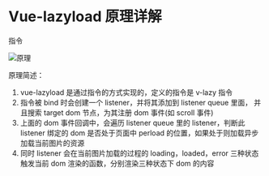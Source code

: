 # Vue-lazyload 原理详解

指令

![原理](https://img-blog.csdn.net/20170619211724922?watermark/2/text/aHR0cDovL2Jsb2cuY3Nkbi5uZXQvdTAxMDAxNDY1OA==/font/5a6L5L2T/fontsize/400/fill/I0JBQkFCMA==/dissolve/70/gravity/SouthEast)

原理简述：

1. vue-lazyload 是通过指令的方式实现的，定义的指令是 v-lazy 指令
2. 指令被 bind 时会创建一个 listener，并将其添加到 listener queue 里面， 并且搜索 target dom 节点，为其注册 dom 事件(如 scroll 事件)
3. 上面的 dom 事件回调中，会遍历 listener queue 里的 listener，判断此 listener 绑定的 dom 是否处于页面中 perload 的位置，如果处于则加载异步加载当前图片的资源
4. 同时 listener 会在当前图片加载的过程的 loading，loaded，error 三种状态触发当前 dom 渲染的函数，分别渲染三种状态下 dom 的内容
